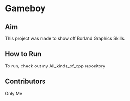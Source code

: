 # Gameboy

## Aim
This project was made to show off Borland Graphics Skills. 

## How to Run
To run, check out my All_kinds_of_cpp repository

## Contributors
Only Me
